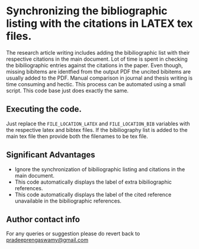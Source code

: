 # Synchronizing the bibliographic listing with the citations in LATEX tex files.

The research article writing includes adding the bibiliographic list with their respective citations in the main document. Lot of time is spent in checking the bibiliographic entries against the citations in the paper. Even though, missing bibitems are identfied from the output PDF the uncited bibitems are usually added to the PDF. Manual comparison in journal and thesis writing is time consuming and hectic. This process can be automated using a small script. This code base just does exactly the same.

## Executing the code.
Just replace the `FILE_LOCATION_LATEX` and `FILE_LOCATION_BIB` variables with the respective latex and bibtex files. If the bibiliography list is added to the main tex file then provide both the filenames to be tex file.

## Significant Advantages
* Ignore the synchronization of bibiliographic listing and citations in the main document.
* This code automatically displays the label of extra bibiliographic references.
* This code automatically displays the label of the cited reference unavailable in the bibiliographic references.

## Author contact info
For any queries or suggestion please do revert back to pradeeprengaswamy@gmail.com
